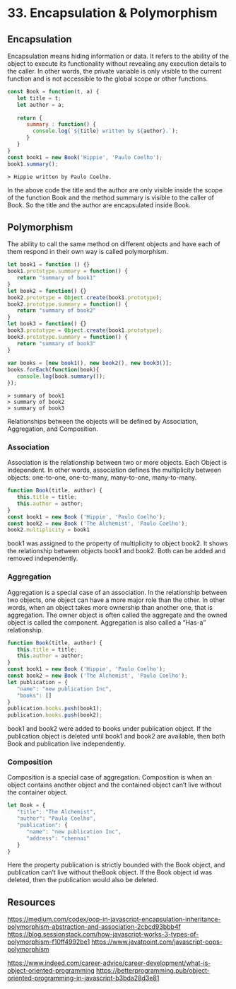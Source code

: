 # 33. Encapsulation & Polymorphism

## Encapsulation
Encapsulation means hiding information or data. It refers to the ability of the object to execute its functionality without revealing any execution details to the caller. In other words, the private variable is only visible to the current function and is not accessible to the global scope or other functions.
```javascript
const Book = function(t, a) {
   let title = t; 
   let author = a; 
   
   return {
      summary : function() { 
        console.log(`${title} written by ${author}.`);
      } 
   }
}
const book1 = new Book('Hippie', 'Paulo Coelho');
book1.summary();
```
```
> Hippie written by Paulo Coelho.
```
In the above code the title and the author are only visible inside the scope of the function Book and the method summary is visible to the caller of Book. So the title and the author are encapsulated inside Book.

## Polymorphism
The ability to call the same method on different objects and have each of them respond in their own way is called polymorphism.
```javascript
let book1 = function () {}
book1.prototype.summary = function() {
   return "summary of book1"
}
let book2 = function() {}
book2.prototype = Object.create(book1.prototype);
book2.prototype.summary = function() {                 
   return "summary of book2"
}
let book3 = function() {}
book3.prototype = Object.create(book1.prototype);
book3.prototype.summary = function() {
   return "summary of book3"
}
   
var books = [new book1(), new book2(), new book3()];
books.forEach(function(book){
   console.log(book.summary());
});
```
```
> summary of book1
> summary of book2
> summary of book3
```
Relationships between the objects will be defined by Association, Aggregation, and Composition.

### Association
Association is the relationship between two or more objects. Each Object is independent. In other words, association defines the multiplicity between objects: one-to-one, one-to-many, many-to-one, many-to-many.
```javascript
function Book(title, author) { 
   this.title = title; 
   this.author = author; 
}
const book1 = new Book ('Hippie', 'Paulo Coelho');
const book2 = new Book ('The Alchemist', 'Paulo Coelho');
book2.multiplicity = book1

```
book1 was assigned to the property of multiplicity to object book2. It shows the relationship between objects book1 and book2. Both can be added and removed independently.

### Aggregation
Aggregation is a special case of an association. In the relationship between two objects, one object can have a more major role than the other. In other words, when an object takes more ownership than another one, that is aggregation. The owner object is often called the aggregate and the owned object is called the component. Aggregation is also called a “Has-a” relationship.
```javascript
function Book(title, author) { 
   this.title = title; 
   this.author = author; 
}
const book1 = new Book ('Hippie', 'Paulo Coelho');
const book2 = new Book ('The Alchemist', 'Paulo Coelho');
let publication = {
   "name": "new publication Inc", 
   "books": []
}
publication.books.push(book1);
publication.books.push(book2);

```


book1 and book2 were added to books under publication object. If the publication object is deleted until book1 and book2 are available, then both Book and publication live independently.

### Composition
Composition is a special case of aggregation. Composition is when an object contains another object and the contained object can’t live without the container object.
```javascript
let Book = {
   "title": "The Alchemist", 
   "author": "Paulo Coelho",
   "publication": {
      "name": "new publication Inc",
      "address": "chennai"
   }
}

```
Here the property publication is strictly bounded with the Book object, and publication can’t live without theBook object. If the Book object id was deleted, then the publication would also be deleted.
## Resources

https://medium.com/codex/oop-in-javascript-encapsulation-inheritance-polymorphism-abstraction-and-association-2cbcd93bbb4f
https://blog.sessionstack.com/how-javascript-works-3-types-of-polymorphism-f10ff4992be1
https://www.javatpoint.com/javascript-oops-polymorphism

https://www.indeed.com/career-advice/career-development/what-is-object-oriented-programming
https://betterprogramming.pub/object-oriented-programming-in-javascript-b3bda28d3e81


